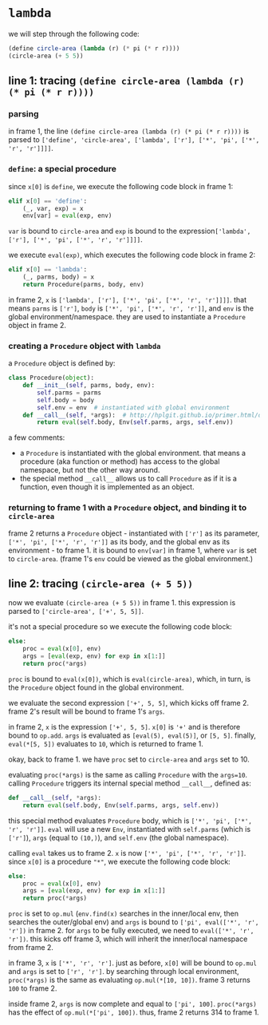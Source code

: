 # `lambda`
we will step through the following code:
```scheme
(define circle-area (lambda (r) (* pi (* r r))))
(circle-area (+ 5 5))
```
## line 1: tracing `(define circle-area (lambda (r) (* pi (* r r))))`
### parsing
in frame 1, the line `(define circle-area (lambda (r) (* pi (* r r))))` is parsed to `['define', 'circle-area', ['lambda', ['r'], ['*', 'pi', ['*', 'r', 'r']]]]`.

### `define`: a special procedure
since `x[0]` is `define`, we execute the following code block in frame 1:
```python
elif x[0] == 'define':
    (_, var, exp) = x
    env[var] = eval(exp, env)
```
`var` is bound to `circle-area` and `exp` is bound to the expression`['lambda', ['r'], ['*', 'pi', ['*', 'r', 'r']]]]`. 

we execute `eval(exp)`, which executes the following code block in frame 2:
```python
elif x[0] == 'lambda':
    (_, parms, body) = x
    return Procedure(parms, body, env)
```
in frame 2, `x` is `['lambda', ['r'], ['*', 'pi', ['*', 'r', 'r']]]]`. that means `parms` is `['r']`, `body` is `['*', 'pi', ['*', 'r', 'r']]`, and `env` is the global environment/namespace. they are used to instantiate a `Procedure` object in frame 2.

### creating a `Procedure` object with `lambda`
a `Procedure` object is defined by:
```python
class Procedure(object):
    def __init__(self, parms, body, env):
        self.parms = parms 
        self.body = body
        self.env = env  # instantiated with global environment
    def __call__(self, *args):  # http://hplgit.github.io/primer.html/doc/pub/class/._class-solarized003.html
        return eval(self.body, Env(self.parms, args, self.env))
```
a few comments:
* a `Procedure` is instantiated with the global environment. that means a procedure (aka function or method) has access to the global namespace, but not the other way around.
* the special method `__call__` allows us to call `Procedure` as if it is a function, even though it is implemented as an object.

### returning to frame 1 with a `Procedure` object, and binding it to `circle-area`
frame 2 returns a `Procedure` object - instantiated with `['r']` as its parameter, `['*', 'pi', ['*', 'r', 'r']]` as its body, and the global env as its environment - to frame 1. it is bound to `env[var]` in frame 1, where `var` is set to `circle-area`. (frame 1's `env` could be viewed as the global environment.) 

## line 2: tracing `(circle-area (+ 5 5))`
now we evaluate `(circle-area (+ 5 5))` in frame 1. this expression is parsed to `['circle-area', ['+', 5, 5]]`.

it's not a special procedure so we execute the following code block:
```python
else:
    proc = eval(x[0], env)
    args = [eval(exp, env) for exp in x[1:]]
    return proc(*args)
```
`proc` is bound to `eval(x[0])`, which is `eval(circle-area)`, which, in turn, is the `Procedure` object found in the global environment. 

we evaluate the second expression `['+', 5, 5]`, which kicks off frame 2. frame 2's result will be bound to frame 1's `args`.

in frame 2, `x` is the expression `['+', 5, 5]`. `x[0]` is `'+'` and is therefore bound to `op.add`. `args` is evaluated as `[eval(5), eval(5)]`, or `[5, 5]`. finally, `eval(*[5, 5])` evaluates to `10`, which is returned to frame 1. 

okay, back to frame 1. we have `proc` set to `circle-area` and `args` set to 10. 

evaluating `proc(*args)` is the same as calling `Procedure` with the `args=10`. calling `Procedure` triggers its internal special method `__call__`, defined as:
```python
def __call__(self, *args):
    return eval(self.body, Env(self.parms, args, self.env))
```
this special method evaluates `Procedure` body, which is `['*', 'pi', ['*', 'r', 'r']]`. `eval` will use a new `Env`, instantiated with `self.parms` (which is `['r']`), `args` (equal to `(10,)`), and `self.env` (the global namespace). 

calling `eval` takes us to frame 2. `x` is now `['*', 'pi', ['*', 'r', 'r']]`. since `x[0]` is a procedure `"*"`, we execute the following code block:
```python
else:
    proc = eval(x[0], env)
    args = [eval(exp, env) for exp in x[1:]]
    return proc(*args)
```
`proc` is set to `op.mul` (`env.find(x)` searches in the inner/local env, then searches the outer/global env) and `args` is bound to `['pi', eval(['*', 'r', 'r'])` in frame 2. for `args` to be fully executed, we need to `eval(['*', 'r', 'r'])`. this kicks off frame 3, which will inherit the inner/local namespace from frame 2.

in frame 3, `x` is `['*', 'r', 'r']`. just as before, `x[0]` will be bound to `op.mul` and `args` is set to `['r', 'r']`. by searching through local environment, `proc(*args)` is the same as evaluating `op.mul(*[10, 10])`. frame 3 returns `100` to frame 2.

inside frame 2, `args` is now complete and equal to `['pi', 100]`. `proc(*args)` has the effect of `op.mul(*['pi', 100])`. thus, frame 2 returns 314 to frame 1. 